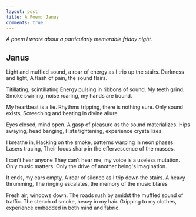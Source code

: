 ```yaml
---
layout: post
title: A Poem: Janus
comments: true
---
```


*A poem I wrote about a particularly memorable friday night.*

## Janus

Light and muffled sound,
a roar of energy as I trip up the stairs.
Darkness and light,
A flash of pain, the sound flairs.

Titillating, scintillating
Energy pulsing in ribbons of sound.
My teeth grind.
Smoke swirling, noise roaring, my hands are bound.

My heartbeat is a lie.
Rhythms tripping, there is nothing sure.
Only sound exists,
Screeching and beating in divine allure.

Eyes closed, mind open.
A gasp of pleasure as the sound materializes.
Hips swaying, head banging,
Fists tightening, experience crystallizes.

I breathe in,
Hacking on the smoke, patterns warping in neon phases.
Lasers tracing,
Their focus sharp in the effervescence of the masses.

I can't hear anyone
They can't hear me, my voice is a useless mutation.
Only music matters.
Only the drive of another being's imagination.

It ends, my ears empty,
A roar of silence as I trip down the stairs.
A heavy thrumming,
The ringing escalates, the memory of the music blares

Fresh air, windows down.
The roads rush by amidst the muffled sound of traffic.
The stench of smoke, heavy in my hair.
Gripping to my clothes, experience embedded in both mind and fabric.
